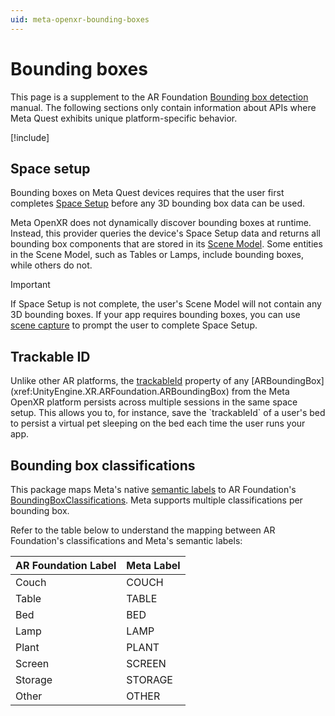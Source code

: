 ```yaml
---
uid: meta-openxr-bounding-boxes
---
```

# Bounding boxes

This page is a supplement to the AR Foundation [Bounding box detection](xref:arfoundation-bounding-box-detection) manual. The following sections only contain information about APIs where Meta Quest exhibits unique platform-specific behavior.

[!include[](../snippets/arf-docs-tip.md)]

## Space setup

Bounding boxes on Meta Quest devices requires that the user first completes [Space Setup](xref:meta-openxr-device-setup#space-setup) before any 3D bounding box data can be used.

Meta OpenXR does not dynamically discover bounding boxes at runtime. Instead, this provider queries the device's Space Setup data and returns all bounding box components that are stored in its [Scene Model](https://developer.oculus.com/documentation/native/android/openxr-scene-overview#scene-model). Some entities in the Scene Model, such as Tables or Lamps, include bounding boxes, while others do not.

> [!Important]
> If Space Setup is not complete, the user's Scene Model will not contain any 3D bounding boxes. If your app requires bounding boxes, you can use [scene capture](xref:meta-openxr-session#scene-capture) to prompt the user to complete Space Setup.

## Trackable ID

Unlike other AR platforms, the [trackableId](xref:UnityEngine.XR.ARFoundation.ARTrackable`2.trackableId) property of any [ARBoundingBox](xref:UnityEngine.XR.ARFoundation.ARBoundingBox) from the Meta OpenXR platform persists across multiple sessions in the same space setup. This allows you to, for instance, save the `trackableId` of a user's bed to persist a virtual pet sleeping on the bed each time the user runs your app.

## Bounding box classifications

This package maps Meta's native [semantic labels](https://developer.oculus.com/documentation/native/android/mobile-scene-api-ref#getting-semantic-label-component) to AR Foundation's [BoundingBoxClassifications](xref:UnityEngine.XR.ARFoundation.ARBoundingBox.classifications). Meta supports multiple classifications per bounding box.

Refer to the table below to understand the mapping between AR Foundation's classifications and Meta's semantic labels:

| AR Foundation Label   | Meta Label          |
| :-------------------- | :------------------ |
| Couch                 | COUCH               |
| Table                 | TABLE               |
| Bed                   | BED                 |
| Lamp                  | LAMP                |
| Plant                 | PLANT               |
| Screen                | SCREEN              |
| Storage               | STORAGE             |
| Other                 | OTHER               |
